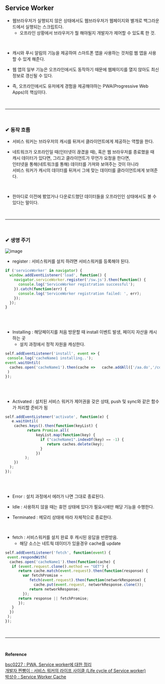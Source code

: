 ## Service Worker
- 웹브라우저가 실행되지 않은 상태에서도 웹브라우저가 웹페이지와 별개로 백그라운드에서 실행되는 스크립트다.
  - 오프라인 상황에서 브라우저가 뭘 해야될지 개발자가 제어할 수 있도록 한 것.
<br>

- 캐시와 푸시 알림의 기능을 제공하여 스마트폰 앱을 사용하는 것처럼 웹 앱을 사용할 수 있게 해준다.

- 웹 앱의 일부 기능은 오프라인에서도 동작하기 때문에 웹페이지를 열지 않아도 최신 정보로 갱신될 수 있다.

- 즉, 오프라인에서도 유저에게 경험을 제공해야하는 PWA(Progressive Web Apps)의 핵심이다.
<br>
<hr>
<br>

### ✔ 동작 흐름
- 서비스 워커는 브라우저의 캐시를 뒤져서 클라이언트에게 제공하는 역할을 한다.

- 네트워크가 오프라인일 때(인터넷이 끊겼을 때), 혹은 웹 브라우저를 종료했을 때<br>
캐시 데이터가 있다면, 그리고 클라이언트가 무언가 요청을 한다면,<br>
인터넷을 통해(네트워크를 통해) 데이터를 가져와 보여주는 것이 아니라<br>
서비스 워커가 캐시의 데이터를 뒤져서 그에 맞는 데이터를 클라이언트에게 보여준다.
<br>

- 한마디로 이전에 봤었거나 다운로드했던 데이터들을 오프라인인 상태에서도 볼 수 있다는 말이다.
<br>
<hr>
<br>

### ✔ 생명 주기
![image](https://github.com/yejun95/Today-I-Learned/assets/121341413/69698c7c-d24d-4532-a34c-4e4d6e3692b0)

- register : 서비스워커를 설치 하려면 서비스워커를 등록해야 된다.
```javascript
if ('serviceWorker' in navigator) {
  window.addEventListener('load', function() {
    navigator.serviceWorker.register('/sw.js').then(function() {
      console.log('ServiceWorker registration successful');
    }).catch(function(err) {
      console.log('ServiceWorker registration failed: ', err);
    });
  });
}
```
<br>
<br>

- Installing : 해당페이지를 처음 방문할 때 install 이벤트 발생, 페이지 자산을 캐시하는 곳
  - 설치 과정에서 정적 자원을 캐싱한다.
```javascript
self.addEventListener('install', event => {
 console.log('cacheName1 installing..');
event.waitUntil(
  caches.open('cacheName1').then(cache =>   cache.addAll(['/aa.do','/common/css/bb.css','/common/js/cc.js']))
 )
});
```
<br>
<br>

- Activated : 설치된 서비스 워커가 제어권을 갖은 상태, push 및 sync와 같은 함수가 처리할 준비가 됨
```javascript
self.addEventListener('activate', function(e) {
   e.waitUntil(
    caches.keys().then(function(keyList) {
          return Promise.all(
              keyList.map(function(key) {
                if ("cacheName1".indexOf(key) == -1) {
                   return caches.delete(key);
                }
              })
         );
    })
  );
});
```
<br>
<br>

- Error : 설치 과정에서 에러가 나면 그대로 종료된다.

- Idle : 사용하지 않을 때는 휴먼 상태에 있다가 필요시에만 해당 기능을 수행한다.

- Terminated : 메모리 상태에 따라 자체적으로 종료한다.
<br>

- fetch : 서비스워커를 설치 완료 후 캐시된 응답을 반환받음.
  - 해당 소스는 네트웍 데이터가 있을경우 cache를 update
```javascript
self.addEventListener('fetch', function(event) {
 event.respondWith(
  caches.open('cacheName1').then(function(cache) {
   if (event.request.clone().method == "GET") {
      return cache.match(event.request).then(function(response) {
        var fetchPromise =   
           fetch(event.request).then(function(networkResponse) {
             cache.put(event.request, networkResponse.clone());
           return networkResponse;
        });
      return response || fetchPromise;
      });
   }
  })
 );
});
```
<br>
<hr>
<br>

**Reference**<br>

[bsc0227 : PWA, Service worker에 대한 정리](https://bscnote.tistory.com/33)<br>
[개발자 찐빵이 : 서비스 워커의 라이프 사이클 (Life cycle of Service worker)](https://just-my-blog.tistory.com/111)<br>
[박상수 : Service Worker Cache](https://pakss328.medium.com/service-worker-cache-5d1097a7dd31)
